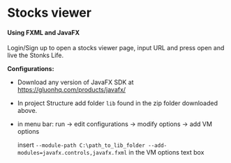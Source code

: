 # Stocks viewer

#### Using FXML and JavaFX 
  Login/Sign up to open a stocks viewer page, input URL and press open and live the Stonks Life.
  
  __Configurations:__
  
  - Download any version of JavaFX SDK at https://gluonhq.com/products/javafx/
  - In project Structure add folder ```lib``` found in the zip folder downloaded above.
  
  - in menu bar: run -> edit configurations -> modify options -> add VM options 
  
  
    insert ```--module-path C:\path_to_lib_folder --add-modules=javafx.controls,javafx.fxml``` in the VM options text box

